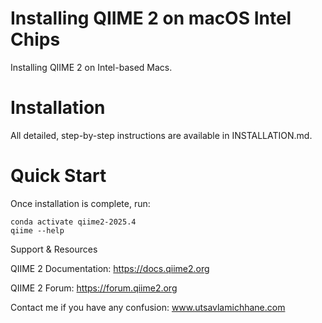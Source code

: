 # Installing QIIME 2 on macOS Intel Chips

Installing QIIME 2 on Intel-based Macs.

# Installation

All detailed, step-by-step instructions are available in INSTALLATION.md.


# Quick Start

Once installation is complete, run:
```
conda activate qiime2-2025.4
qiime --help
```


Support & Resources

QIIME 2 Documentation: https://docs.qiime2.org

QIIME 2 Forum: https://forum.qiime2.org

Contact me if you have any confusion: www.utsavlamichhane.com

